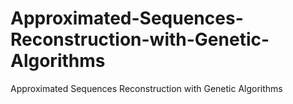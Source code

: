 # Approximated-Sequences-Reconstruction-with-Genetic-Algorithms
Approximated Sequences Reconstruction with Genetic Algorithms
